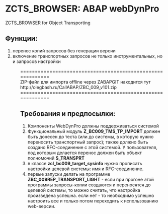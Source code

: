 # ZCTS_BROWSER: ABAP webDynPro
ZCTS_BROWSER for Object Transporting
<h2>Функции: </h2>
<ol type="1">
  <li>перенос копий запросов без генерации версии</li>
  <li>включение транспортных запросов не только инструментальных, но и запросов настройки</li>
<ol>
=========================================================== <BR>
ZIP-файл для импорта offline через ZABAPGIT находится тут <BR>
http://olegbash.ru/CallABAP/ZBC_009_v101.zip <BR>
=========================================================== <BR>
<h2>Требования и предпосылки: </h2>
<ol type="1">
  <li>Компоненты WebDynPro должны поддерживаться системой</li>
  <li>Функциональный модуль <b>Z_BC009_TMS_TP_IMPORT</b> должен быть донесен до теста (или до системы, в которую нужно переносить транспортный запрос); также должно быть создано RFC-соединение с этой системой. У пользователя, под которым делается перенос должен быть объект полномочий  <b>S_TRANSPRT</b> </li>
  <li>в классе <b>zcl_bc009_target_sysinfo</b> нужно прописать настройки целевой системы: имя и RFC-соединение.</li>
  <li>первые запуски делать на программе <b>ZBC_009REP_TRANSPORT_LIGHT</b> - если при прогоне этой программы запросы-копии создаются и переносятся до целевой системы, то можно считать, что настройка произведена успешна. если нет - то необходимо успешно настроить все и только потом переходить к использованию web-версии.</li>
</ol>  
